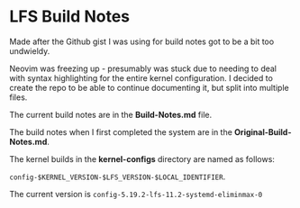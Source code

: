 # LFS Build Notes
Made after the Github gist I was using for build notes got to be a bit too undwieldy.

Neovim was freezing up - presumably was stuck due to needing to deal with syntax highlighting for the entire kernel configuration. I decided to create the repo to be able to continue documenting it, but split into multiple files.

The current build notes are in the **Build-Notes.md** file.

The build notes when I first completed the system are in the **Original-Build-Notes.md**.

The kernel builds in the **kernel-configs** directory are named as follows:

`config-$KERNEL_VERSION-$LFS_VERSION-$LOCAL_IDENTIFIER`.

The current version is `config-5.19.2-lfs-11.2-systemd-eliminmax-0`
